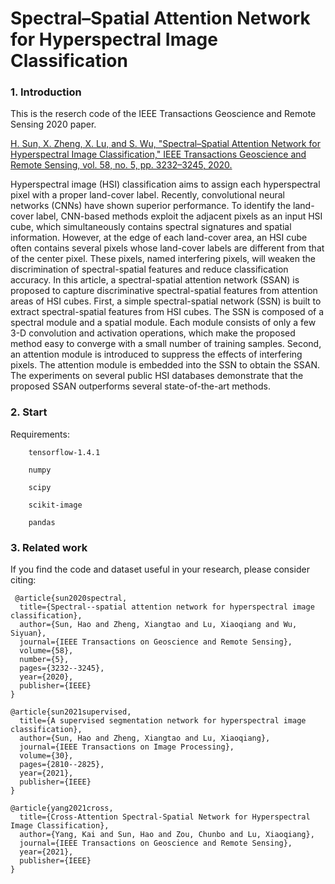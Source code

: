 
# Spectral–Spatial Attention Network for Hyperspectral Image Classification


### 1. Introduction

This is the reserch code of the IEEE Transactions Geoscience and Remote Sensing 2020 paper.

[H. Sun, X. Zheng, X. Lu, and S. Wu, "Spectral–Spatial Attention Network for Hyperspectral Image Classification," IEEE Transactions Geoscience and Remote Sensing, vol. 58, no. 5, pp. 3232–3245, 2020.](https://ieeexplore.ieee.org/document/8909379)

Hyperspectral image (HSI) classification aims to assign each hyperspectral pixel with a proper land-cover label. Recently, convolutional neural networks (CNNs) have shown superior performance. To identify the land-cover label, CNN-based methods exploit the adjacent pixels as an input HSI cube, which simultaneously contains spectral signatures and spatial information. However, at the edge of each land-cover area, an HSI cube often contains several pixels whose land-cover labels are different from that of the center pixel. These pixels, named interfering pixels, will weaken the discrimination of spectral-spatial features and reduce classification accuracy. In this article, a spectral-spatial attention network (SSAN) is proposed to capture discriminative spectral-spatial features from attention areas of HSI cubes. First, a simple spectral-spatial network (SSN) is built to extract spectral-spatial features from HSI cubes. The SSN is composed of a spectral module and a spatial module. Each module consists of only a few 3-D convolution and activation operations, which make the proposed method easy to converge with a small number of training samples. Second, an attention module is introduced to suppress the effects of interfering pixels. The attention module is embedded into the SSN to obtain the SSAN. The experiments on several public HSI databases demonstrate that the proposed SSAN outperforms several state-of-the-art methods.

### 2. Start

Requirements:
             
        tensorflow-1.4.1
        
        numpy
                
        scipy
                
        scikit-image
                
        pandas



### 3. Related work 

If you find the code and dataset useful in your research, please consider citing:

 
     @article{sun2020spectral,
      title={Spectral--spatial attention network for hyperspectral image classification},
      author={Sun, Hao and Zheng, Xiangtao and Lu, Xiaoqiang and Wu, Siyuan},
      journal={IEEE Transactions on Geoscience and Remote Sensing},
      volume={58},
      number={5},
      pages={3232--3245},
      year={2020},
      publisher={IEEE}
    }

    @article{sun2021supervised,
      title={A supervised segmentation network for hyperspectral image classification},
      author={Sun, Hao and Zheng, Xiangtao and Lu, Xiaoqiang},
      journal={IEEE Transactions on Image Processing},
      volume={30},
      pages={2810--2825},
      year={2021},
      publisher={IEEE}
    }

    @article{yang2021cross,
      title={Cross-Attention Spectral-Spatial Network for Hyperspectral Image Classification},
      author={Yang, Kai and Sun, Hao and Zou, Chunbo and Lu, Xiaoqiang},
      journal={IEEE Transactions on Geoscience and Remote Sensing},
      year={2021},
      publisher={IEEE}
    }




